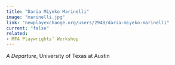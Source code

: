 ```yaml
---
title: "Daria Miyeko Marinelli"
image: "marinelli.jpg"
link: "newplayexchange.org/users/2948/daria-miyeko-marinelli"
current: "false"
related:
- MFA Playwrights’ Workshop
---
```


*A Departure*, University of Texas at Austin
